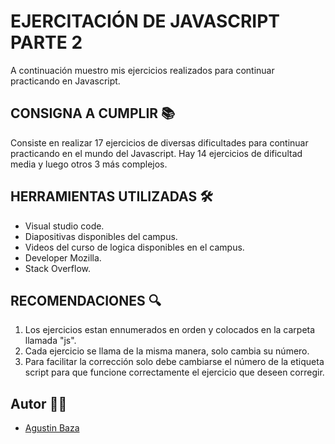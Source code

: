 # EJERCITACIÓN DE JAVASCRIPT PARTE 2 
A continuación muestro mis ejercicios realizados para continuar practicando en Javascript.


## CONSIGNA A CUMPLIR 📚

Consiste en realizar 17 ejercicios de diversas dificultades para continuar practicando en el mundo del Javascript. Hay 14 ejercicios de dificultad media y luego otros 3 más complejos. 

## HERRAMIENTAS UTILIZADAS 🛠

- Visual studio code.
- Diapositivas disponibles del campus.
- Videos del curso de logica disponibles en el campus.
- Developer Mozilla.
- Stack Overflow.

## RECOMENDACIONES 🔍

1. Los ejercicios estan ennumerados en orden y colocados en la carpeta llamada "js".
2. Cada ejercicio se llama de la misma manera, solo cambia su número.
3. Para facilitar la corrección solo debe cambiarse el número de la etiqueta script para que funcione correctamente el ejercicio que deseen corregir. 

## Autor 🙋‍♂️
- [Agustin Baza](https://github.com/agustinbaza)
